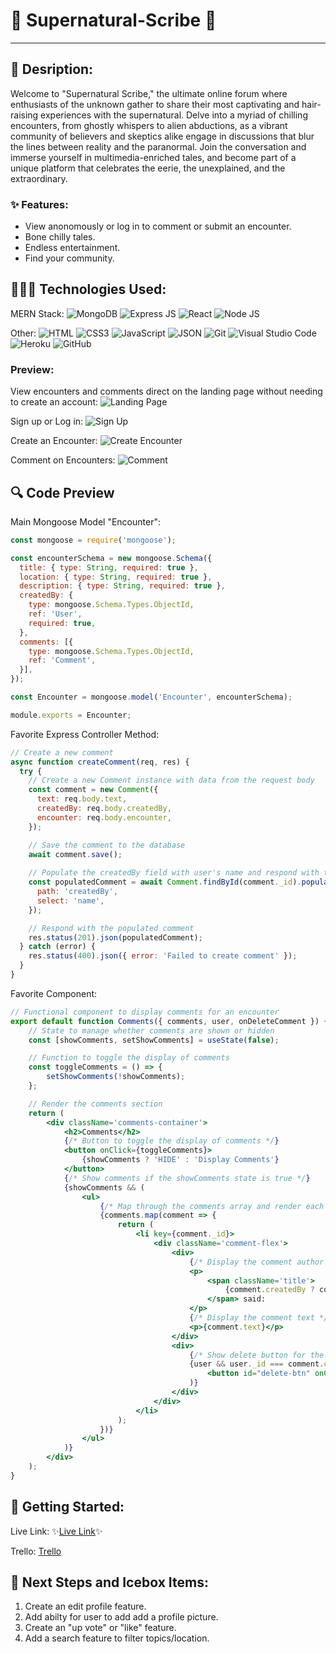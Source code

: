 # 👻 Supernatural-Scribe 📜

---

## 📔 Desription:
Welcome to "Supernatural Scribe," the ultimate online forum where enthusiasts of the unknown gather to share their most captivating and hair-raising experiences with the supernatural. Delve into a myriad of chilling encounters, from ghostly whispers to alien abductions, as a vibrant community of believers and skeptics alike engage in discussions that blur the lines between reality and the paranormal. Join the conversation and immerse yourself in multimedia-enriched tales, and become part of a unique platform that celebrates the eerie, the unexplained, and the extraordinary.

### ✨ Features:
- View anonomously or log in to comment or submit an encounter.
- Bone chilly tales.
- Endless entertainment.
- Find your community.

## 👩🏽‍💻 Technologies Used:

MERN Stack:
![MongoDB](https://img.shields.io/badge/MongoDB-4EA94B?style=for-the-badge&logo=mongodb&logoColor=white)
![Express JS](https://img.shields.io/badge/Express.js-000000?style=for-the-badge&logo=express&logoColor=white)
![React](https://img.shields.io/badge/React-20232A?style=for-the-badge&logo=react&logoColor=61DAFB)
![Node JS](https://img.shields.io/badge/Node%20js-339933?style=for-the-badge&logo=nodedotjs&logoColor=white)

Other:
![HTML](https://img.shields.io/badge/HTML5-E34F26?style=for-the-badge&logo=html5&logoColor=white)
![CSS3](https://img.shields.io/badge/CSS3-1572B6?style=for-the-badge&logo=css3&logoColor=white)
![JavaScript](https://img.shields.io/badge/JavaScript-323330?style=for-the-badge&logo=javascript&logoColor=F7DF1E)
![JSON](https://img.shields.io/badge/json-5E5C5C?style=for-the-badge&logo=json&logoColor=white)
![Git](https://img.shields.io/badge/GIT-E44C30?style=for-the-badge&logo=git&logoColor=white)
![Visual Studio Code](https://img.shields.io/badge/VSCode-0078D4?style=for-the-badge&logo=visual%20studio%20code&logoColor=white) 
![Heroku](https://img.shields.io/badge/Heroku-430098?style=for-the-badge&logo=heroku&logoColor=white)
![GitHub](https://img.shields.io/badge/GitHub-100000?style=for-the-badge&logo=github&logoColor=white)

### Preview:

View encounters and comments direct on the landing page without needing to create an account:
![Landing Page](public/images/landing.png)

Sign up or Log in:
![Sign Up](public/images/signup.png)

Create an Encounter:
![Create Encounter](public/images/encounter.png)

Comment on Encounters:
![Comment](public/images/comment.png)

## 🔍 Code Preview

Main Mongoose Model "Encounter":
```js
const mongoose = require('mongoose');

const encounterSchema = new mongoose.Schema({
  title: { type: String, required: true },
  location: { type: String, required: true },
  description: { type: String, required: true },
  createdBy: {
    type: mongoose.Schema.Types.ObjectId,
    ref: 'User',
    required: true,
  },
  comments: [{
    type: mongoose.Schema.Types.ObjectId,
    ref: 'Comment',
  }],
});

const Encounter = mongoose.model('Encounter', encounterSchema);

module.exports = Encounter;
```

Favorite Express Controller Method:
```js
// Create a new comment
async function createComment(req, res) {
  try {
    // Create a new Comment instance with data from the request body
    const comment = new Comment({
      text: req.body.text,
      createdBy: req.body.createdBy,
      encounter: req.body.encounter,
    });

    // Save the comment to the database
    await comment.save();
    
    // Populate the createdBy field with user's name and respond with the populated comment
    const populatedComment = await Comment.findById(comment._id).populate({
      path: 'createdBy',
      select: 'name',
    });

    // Respond with the populated comment
    res.status(201).json(populatedComment);
  } catch (error) {
    res.status(400).json({ error: 'Failed to create comment' });
  }
}
```

Favorite Component:

```jsx
// Functional component to display comments for an encounter
export default function Comments({ comments, user, onDeleteComment }) {
    // State to manage whether comments are shown or hidden
    const [showComments, setShowComments] = useState(false);

    // Function to toggle the display of comments
    const toggleComments = () => {
        setShowComments(!showComments);
    };

    // Render the comments section
    return (
        <div className='comments-container'>
            <h2>Comments</h2>
            {/* Button to toggle the display of comments */}
            <button onClick={toggleComments}>
                {showComments ? 'HIDE' : 'Display Comments'}
            </button>
            {/* Show comments if the showComments state is true */}
            {showComments && (
                <ul>
                    {/* Map through the comments array and render each comment */}
                    {comments.map(comment => {
                        return (
                            <li key={comment._id}>
                                <div className='comment-flex'>
                                    <div>
                                        {/* Display the comment author's name or "Stranger" */}
                                        <p>
                                            <span className='title'>
                                                {comment.createdBy ? comment.createdBy.name : 'Stranger'}
                                            </span> said: 
                                        </p>
                                        {/* Display the comment text */}
                                        <p>{comment.text}</p>
                                    </div>
                                    <div>
                                        {/* Show delete button for the comment's author */}
                                        {user && user._id === comment.createdBy._id && (
                                            <button id="delete-btn" onClick={() => onDeleteComment(comment._id)}>x</button>
                                        )}
                                    </div>
                                </div>
                            </li>
                        );
                    })}
                </ul>
            )}
        </div>
    );
}
```

## 💫 Getting Started:
Live Link:
✨[Live Link](https://supernatural-scribe-775c8db69f47.herokuapp.com/)✨

Trello:
[Trello](https://trello.com/b/mfAVT0Zt/project-4)

## 🧊 Next Steps and Icebox Items:

1. Create an edit profile feature.
2. Add abilty for user to add add a profile picture.
3. Create an "up vote" or "like" feature.
4. Add a search feature to filter topics/location.